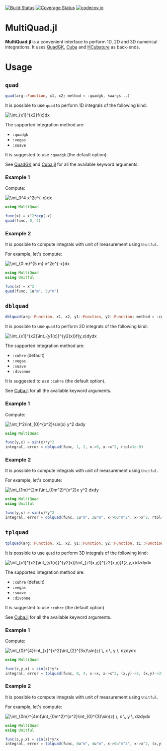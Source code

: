 [![Build Status](https://travis-ci.com/aurelio-amerio/MultiQuad.jl.svg?branch=master)](https://travis-ci.com/aurelio-amerio/MultiQuad.jl)
[![Coverage Status](https://coveralls.io/repos/github/aurelio-amerio/MultiQuad.jl/badge.svg?branch=master)](https://coveralls.io/github/aurelio-amerio/MultiQuad.jl?branch=master)
[![codecov.io](https://codecov.io/github/aurelio-amerio/MultiQuad.jl/coverage.svg?branch=master)](https://codecov.io/github/aurelio-amerio/MultiQuad.jl?branch=master)

# MultiQuad.jl
**MultiQuad.jl** is a convenient interface to perform 1D, 2D and 3D numerical integrations.
It uses [QuadGK](https://github.com/JuliaMath/QuadGK.jl), [Cuba](https://github.com/giordano/Cuba.jl) and [HCubature](https://github.com/stevengj/HCubature.jl) as back-ends.

# Usage

## `quad`

```julia
quad(arg::Function, x1, x2; method = :quadgk, kwargs...)
```

It is possible to use `quad` to perform 1D integrals of the following kind:

<img src="https://latex.codecogs.com/gif.latex?\int_{x1}^{x2}f(x)dx" title="\int_{x1}^{x2}f(x)dx" />

The supported integration method are:

- `:quadgk`
- `:vegas`
- `:suave`

It is suggested to use `:quadgk` (the default option).

See [QuadGK](https://github.com/JuliaMath/QuadGK.jl) and [Cuba.jl](https://giordano.github.io/Cuba.jl/stable/) for all the available keyword arguments.

### Example 1

Compute:

<img src="https://latex.codecogs.com/gif.latex?\int_0^4&space;x^2e^{-x}dx" title="\int_0^4 x^2e^{-x}dx" />

```julia
using MultiQuad

func(x) = x^2*exp(-x)
quad(func, 0, 4)
```

### Example 2

It is possible to compute integrals with unit of measurement using `Unitful`. 

For example, let's compute:

<img src="https://latex.codecogs.com/gif.latex?\int_{0&space;m}^{5&space;m}&space;x^2e^{-x}dx" title="\int_{0 m}^{5 m} x^2e^{-x}dx" />

```julia
using MultiQuad
using Unitful

func(x) = x^2
quad(func, 1u"m", 5u"m")
```

## `dblquad`

```julia
dblquad(arg::Function, x1, x2, y1::Function, y2::Function; method = :cuhre, kwargs...)
```

It is possible to use `quad` to perform 2D integrals of the following kind:

<img src="https://latex.codecogs.com/gif.latex?\int_{x1}^{x2}\int_{y1(x)}^{y2(x)}f(y,x)dydx" title="\int_{x1}^{x2}\int_{y1(x)}^{y2(x)}f(y,x)dydx" />

The supported integration method are:

- `:cuhre` (default)
- `:vegas`
- `:suave`
- `:divonne`

It is suggested to use `:cuhre` (the default option).

See [Cuba.jl](https://giordano.github.io/Cuba.jl/stable/) for all the available keyword arguments.

### Example 1

Compute:

<img src="https://latex.codecogs.com/gif.latex?\int_1^2\int_{0}^{x^2}\sin(x)&space;y^2&space;dxdy" title="\int_1^2\int_{0}^{x^2}\sin(x) y^2 dxdy" />

```julia
using MultiQuad

func(y,x) = sin(x)*y^2
integral, error = dblquad(func, 1, 2, x->0, x->x^2, rtol=1e-9)
```

### Example 2 

It is possible to compute integrals with unit of measurement using `Unitful`. 

For example, let's compute:

<img src="https://latex.codecogs.com/gif.latex?\int_{1m}^{2m}\int_{0m^2}^{x^2}x&space;y^2&space;dxdy" title="\int_{1m}^{2m}\int_{0m^2}^{x^2}x y^2 dxdy" />

```julia
using MultiQuad
using Unitful

func(y,x) = sin(x)*y^2
integral, error = dblquad(func, 1u"m", 2u"m", x->0u"m^2", x->x^2, rtol=1e-9)
```

## `tplquad`

```julia
tplquad(arg::Function, x1, x2, y1::Function, y2::Function, z1::Function, z2::Function; method = :cuhre, kwargs...)
```

It is possible to use `quad` to perform 3D integrals of the following kind:

<img src="https://latex.codecogs.com/gif.latex?\int_{x1}^{x2}\int_{y1(x)}^{y2(x)}\int_{z1(x,y)}^{z2(x,y)}f(z,y,x)dzdydx" title="\int_{x1}^{x2}\int_{y1(x)}^{y2(x)}\int_{z1(x,y)}^{z2(x,y)}f(z,y,x)dzdydx" />

The supported integration method are:

- `:cuhre` (default)
- `:vegas`
- `:suave`
- `:divonne`

It is suggested to use `:cuhre` (the default option)

See [Cuba.jl](https://giordano.github.io/Cuba.jl/stable/) for all the available keyword arguments.

### Example 1

Compute:

<img src="https://latex.codecogs.com/gif.latex?\int_{0}^{4}\int_{x}^{x^2}\int_{2}^{3x}\sin(z)&space;\,&space;x&space;\,&space;y&space;\,&space;dzdydx" title="\int_{0}^{4}\int_{x}^{x^2}\int_{2}^{3x}\sin(z) \, x \, y \, dzdydx" />

```julia
using MultiQuad

func(z,y,x) = sin(z)*y*x
integral, error = tplquad(func, 0, 4, x->x, x->x^2, (x,y)->2, (x,y)->3*x)
```

### Example 2

It is possible to compute integrals with unit of measurement using `Unitful`. 

For example, let's compute:

<img src="https://latex.codecogs.com/gif.latex?\int_{0m}^{4m}\int_{0m^2}^{x^2}\int_{0}^{3}\sin(z)&space;\,&space;x&space;\,&space;y&space;\,&space;dzdydx" title="\int_{0m}^{4m}\int_{0m^2}^{x^2}\int_{0}^{3}\sin(z) \, x \, y \, dzdydx" />

```julia
using MultiQuad
using Unitful

func(z,y,x) = sin(z)*y*x
integral, error = tplquad(func, 0u"m", 4u"m", x->0u"m^2", x->x^2, (x,y)->0, (x,y)->3)
```

